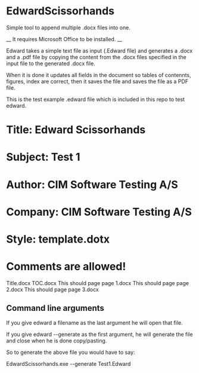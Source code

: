 EdwardScissorhands
==================

Simple tool to append multiple .docx files into one.

__ It requires Microsoft Office to be installed. __

Edward takes a simple text file as input (.Edward file) and generates a .docx and a .pdf file by copying the content from the .docx files specified in the input file to the generated .docx file.

When it is done it updates all fields in the document so tables of contennts, figures, index are correct, then it saves the file and saves the file as a PDF file.

This is the test example .edward file which is included in this repo to test edward.

  # Title: Edward Scissorhands
  # Subject: Test 1
  # Author: CIM Software Testing A/S
  # Company: CIM Software Testing A/S
  # Style: template.dotx
  
  # Comments are allowed!
  
  Title.docx
  TOC.docx
  This should page page 1.docx
  This should page page 2.docx
  This should page page 3.docx

Command line arguments
----------------------
If you give edward a filename as the last argument he will open that file.

If you give edward --generate as the first argument, he will generate the file and close when he is done copy/pasting.

So to generate the above file you would have to say:

  EdwardScissorhands.exe --generate Test1.Edward

